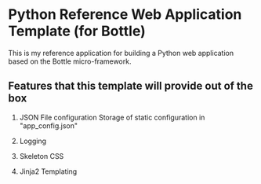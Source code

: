 # Python Reference Web Application Template (for Bottle)

This is my reference application for building a Python web application based on the Bottle micro-framework.

## Features that this template will provide out of the box

1.  JSON File configuration
    Storage of static configuration in "app_config.json"

2.  Logging

3.  Skeleton CSS

4.  Jinja2 Templating

